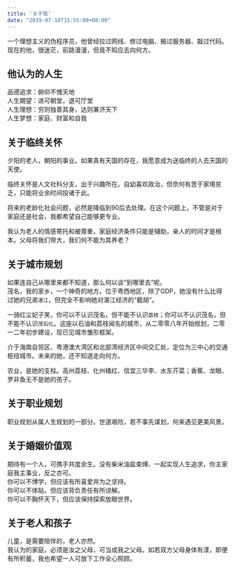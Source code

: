 ```yaml
---
title: '关于我'
date: "2019-07-18T15:55:00+08:00"
---
```


一个理想主义的伪程序员，他曾经拉过网线、修过电脑、搬过服务器、敲过代码。现在的他，很迷茫，前路漫漫，但竟不知应去向何方。


## 他认为的人生

品德追求：俯仰不愧天地  
人生期望：进可朝堂，退可厅堂  
人生理想：穷则独善其身，达则兼济天下  
人生梦想：家庭、财富和自我


## 关于临终关怀

夕阳的老人，朝阳的事业。如果真有天国的存在，我愿意成为送临终的人去天国的天使。

临终关怀是人文社科分支，出于兴趣所在。自幼喜欢政治，但奈何有苦于家境贫乏，只能将业余时间投诸于此。

将来的老龄化社会问题，必然是降临到90后去处理。在这个问题上，不管是对于家庭还是社会，我都希望自己能够更专业。

我认为老人的情感寄托和被尊重，家庭经济条件只能是辅助，亲人的时间才是根本。父母将我们带大，我们何不能为其养老？


## 关于城市规划

如果连自己从哪里来都不知道，那么何以谈“到哪里去”呢。  
茂名，我的家乡，一个神奇的地方。位于粤西地区，除了GDP，她没有什么比得过她的兄弟`湛江`，但完全不影响她对湛江经济的“截胡”。

一骑红尘妃子笑，你可以不认识茂名，但不能不认识`荔枝`；你可以不认识茂名，但不能不认识`茂石化`。这座以石油和荔枝闻名的城市，从二零零八年开始规划，二零一二年初步建设，现已见城市雏形框架。

介于海南自贸区、粤港澳大湾区和北部湾经济区中间交汇处，定位为三中心的交通枢纽城市。未来的她，还不知道走向何方。

农业，是她的支柱。高州荔枝、化州橘红、信宜三华李、水东芥菜；香蕉、龙眼、罗非鱼无不是她的孩子。


## 关于职业规划

职业规划从属人生规划的一部分。世道艰险，若不事先谋划，何来遇见更美风景。


## 关于婚姻价值观

期待有一个人，可携手共度余生。没有柴米油盐束缚、一起实现人生追求，你主家庭我主事业，反之亦可。  
你可以不博学，但应该有所喜爱并为之坚持。  
你可以不体贴，但应该背负责任有所谅解。  
你可以不胸怀天下，但应该保持探索放眼世界。


## 关于老人和孩子

儿童，是需要陪伴的，老人亦然。  
我认为的家庭，必须是汝之父母，可当成我之父母。如若双方父母身体有漾，即便有所积蓄，我也希望一人可放下工作全心照顾。